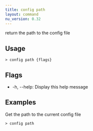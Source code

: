 ```yaml
---
title: config path
layout: command
nu_version: 0.32
---
```

return the path to the config file

## Usage
```shell
> config path {flags} 
 ```

## Flags
* -h, --help: Display this help message

## Examples
  Get the path to the current config file
```shell
> config path
 ```

